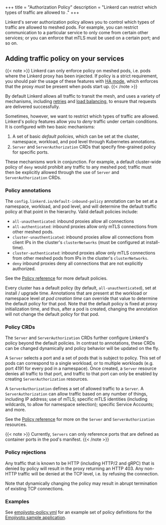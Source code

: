 +++
title = "Authorization Policy"
description = "Linkerd can restrict which types of traffic are allowed to ."
+++

Linkerd's server authorization policy allows you to control which types of
traffic are allowed to meshed pods. For example, you can restrict communication
to a particular service to only come from certain other services; or you can
enforce that mTLS must be used on a certain port; and so on.

## Adding traffic policy on your services

{{< note >}}
Linkerd can only enforce policy on meshed pods, i.e. pods where the Linkerd
proxy has been injected. If policy is a strict requirement, you should pair the
usage of these features with [HA mode](../ha/), which enforces that the proxy
*must* be present when pods start up.
{{< /note >}}

By default Linkerd allows all traffic to transit the mesh, and uses a variety
of mechanisms, including [retries](../retries-and-timeouts/) and [load
balancing](../load-balancing/), to ensure that requests are delivered
successfully.

Sometimes, however, we want to restrict which types of traffic are allowed.
Linkerd's policy features allow you to *deny* traffic under certain conditions.
It is configured with two basic mechanisms:

1. A set of basic _default policies_, which can be set at the cluster,
   namespace, workload, and pod level through Kubernetes annotations.
2. `Server` and `ServerAuthorization` CRDs that specify fine-grained policy
   for specific ports.

These mechanisms work in conjunction. For example, a default cluster-wide
policy of `deny` would prohibit any traffic to any meshed pod; traffic must
then be explicitly allowed through the use of `Server` and
`ServerAuthorization` CRDs.

### Policy annotations

The `config.linkerd.io/default-inbound-policy` annotation can be set at a
namespace, workload, and pod level, and will determine the default traffic
policy at that point in the hierarchy. Valid default policies include:

- `all-unauthenticated`: inbound proxies allow all connections
- `all-authenticated`: inbound proxies allow only mTLS connections from other
  meshed pods.
- `cluster-unauthenticated`: inbound proxies allow all connections from client
  IPs in the cluster's `clusterNetworks` (must be configured at install-time).
- `cluster-authenticated`: inbound proxies allow only mTLS connections from other
  meshed pods from IPs in the cluster's `clusterNetworks`.
- `deny` inbound proxies deny all connections that are not explicitly
  authorized.

See the [Policy reference](../reference/authorization-policy/) for more default
policies.

Every cluster has a default policy (by default, `all-unauthenticated`), set at
install / upgrade time. Annotations that are present at the workload or
namespace level *at pod creation time* can override that value to determine the
default policy for that pod. Note that the default policy is fixed at proxy
initialization time, and thus, after a pod is created, changing the annotation
will not change the default policy for that pod.

### Policy CRDs

The `Server` and `ServerAuthorization` CRDs further configure Linkerd's policy
beyond the default policies. In contrast to annotations, these CRDs can be
changed dynamically and policy behavior will be updated on the fly.

A `Server` selects a port and a set of pods that is subject to policy. This set
of pods can correspond to a single workload, or to multiple workloads (e.g.
port 4191 for every pod in a namespace). Once created, a `Server` resource
denies all traffic to that port, and traffic to that port can only be enabled
by creating `ServerAuthorization` resources.

A `ServerAuthorization` defines a set of allowed traffic to a `Server`. A
`ServerAuthorization` can allow traffic based on any number of things,
including IP address; use of mTLS; specific mTLS identities (including
wildcards, to allow for namespace selection); specific Service Accounts; and
more.

See the [Policy reference](../reference/authorization-policy/) for more on
the `Server` and `ServerAuthorization` resources.

{{< note >}}
Currently, `Servers` can only reference ports that are defined as container
ports in the pod's manifest.
{{< /note >}}

### Policy rejections

Any traffic that is known to be HTTP (including HTTP/2 and gRPC) that is denied
by policy will result in the proxy returning an HTTP 403. Any non-HTTP traffic
will be denied at the TCP level, i.e. by refusing the connection.

Note that dynamically changing the policy may result in abrupt termination of
existing TCP connections.

### Examples

See
[emojivoto-policy.yml](https://github.com/linkerd/website/blob/main/run.linkerd.io/public/emojivoto-policy.yml)
for an example set of policy definitions for the [Emojivoto sample
application](/getting-started/).
